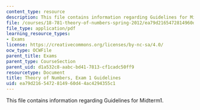 ```yaml
---
content_type: resource
description: This file contains information regarding Guidelines for Midterm1.
file: /courses/18-781-theory-of-numbers-spring-2012/ea79d2165472814960d44ac4294355c1_MIT18_781S12_guidelines.pdf
file_type: application/pdf
learning_resource_types:
- Exams
license: https://creativecommons.org/licenses/by-nc-sa/4.0/
ocw_type: OCWFile
parent_title: Exams
parent_type: CourseSection
parent_uid: d1a532c8-aabc-bd41-7813-cf1cadc50ff9
resourcetype: Document
title: Theory of Numbers, Exam 1 Guidelines
uid: ea79d216-5472-8149-60d4-4ac4294355c1
---
```

This file contains information regarding Guidelines for Midterm1.